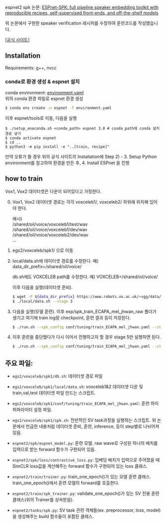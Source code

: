 espnet2 spk 논문: [ESPnet-SPK: full pipeline speaker embedding toolkit with reproducible recipes, self-supervised front-ends, and off-the-shelf models](https://arxiv.org/abs/2401.17230v2)

위 논문에서 구현한 speaker verification 레시피를 수정하여 훈련코드를 작성했습니다.

[[공식 사이트]](https://espnet.github.io/espnet/installation.html)

## Installation
Requirements: g++, nvcc

### conda로 환경 생성 & espnet 설치
conda environment: [environment.yaml](./environment.yaml)
<br>
위의 conda 환경 파일로 espnet 환경 생성
```bash
$ conda env create -n espnet -f environment.yaml
```
이후 espnet/tools로 이동, 다음을 실행
```
$ ./setup_anaconda.sh <conda_path> espnet 3.8 # conda_path에 conda 설치 경로 넣기
$ conda activate espnet
$ cd ..
$ python3 -m pip install -e "..[train, recipe]"
```
만약 오류가 뜰 경우 위의 공식 사이트의 Installation에 Step 2) - 3. Setup Python environment를 참고하여 환경을 만든 후, 4. Install ESPnet 을 진행




## how to train
Vox1, Vox2 데이터셋은 다운이 되어있다고 가정한다.

0. Vox1, Vox2 데이터셋 경로는 각각 voxceleb1/, voxceleb2/ 하위에 위치해 있어야 한다.

    예시)
    <br>
    /shared/oil/voice/voxceleb1/test/wav
    <br>
    /shared/oil/voice/voxceleb1/dev/wav
    <br>
    /shared/oil/voice/voxceleb2/dev/wav
    <br>
    ...

1. egs2/voxceleb/spk1/ 으로 이동
2. local/data.sh에 데이터셋 경로를 수정한다. 예) data_dir_prefix=/shared/oil/voice/

    db.sh에도 VOXCELEB path를 수정한다. 예) VOXCELEB=/shared/oil/voice/

    이후 다음을 실행(데이터셋 준비).
    ```bash
    $ wget -P ${data_dir_prefix} https://www.robots.ox.ac.uk/~vgg/data/voxceleb/meta/veri_test.txt # Vox1-O eval txt 파일 다운
    $ ./local/data.sh --stage 3
    ```

3. 다음을 실행(모델 훈련). 이후 exp/spk_train_ECAPA_mel_jhwan_raw 폴더가 생기고 여기에 train log랑 checkpoint, 훈련 결과 등이 저장된다.
    ```bash
    $ ./run.sh --spk_config conf/tuning/train_ECAPA_mel_jhwan.yaml --stage 3 --stop-stage 5 --speed_perturb_factors "" --ngpu 1
    ```

4. 이후 훈련을 중단했다가 다시 이어서 진행하고자 할 경우 stage 5만 실행하면 된다.
    ```bash
    $ ./run.sh --spk_config conf/tuning/train_ECAPA_mel_jhwan.yaml --stage 5 --stop-stage 5 --speed_perturb_factors "" --ngpu 1
    ```

## 주요 파일:

- ```egs2/voxceleb/spk1/db.sh```: 데이터셋 경로 파일

- ```egs2/voxceleb/spk1/local/data.sh```: voxceleb1&2 데이터셋 다운 및 train,val,test 데이터셋 파일 만드는 스크립트.

- ```egs2/voxceleb/spk1/conf/tuning/train_ECAPA_mel_jhwan.yaml```: 훈련 하이퍼파라미터 설정 파일.

- ```egs2/voxceleb/spk1/spk.sh```: 전반적인 SV task과정을 실행하는 스크립트. 위 논문에서 언급한 내용처럼 데이터셋 준비, 훈련, inference, 등이 step별로 나뉘어져 있음.

- ```espnet2/spk/espnet_model.py```: 훈련 모델. raw wave로 구성된 하나의 배치를 입력으로 받는 forward 함수가 구현되어 있음.

- ```espnet2/spk/loss/contrastive_loss.py```: 임베딩 배치가 입력으로 주어졌을 때 SimCLR loss값을 계산해주는 forward 함수가 구현되어 있는 loss 클래스.

- ```espnet2/train/trainer.py```: train_one_epoch()가 있는 모델 훈련 클래스. train_one_epoch()에서 훈련 모델의 forward를 호출한다.

- ```espnet2/train/spk_trainer.py```: validate_one_epoch()가 있는 SV 전용 훈련 클래스(위의 Trainer를 상속받음).

- ```espnet2/tasks/spk.py```: SV task 관련 객체들(ex. preprocessor, loss, model)을 생성해주는 build 함수들이 포함된 클래스.
